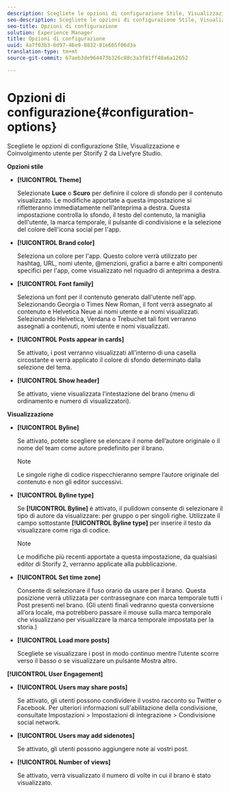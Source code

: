 ```yaml
---
description: Scegliete le opzioni di configurazione Stile, Visualizzazione e Coinvolgimento utente per Storify 2 da Livefyre Studio.
seo-description: Scegliete le opzioni di configurazione Stile, Visualizzazione e Coinvolgimento utente per Storify 2 da Livefyre Studio.
seo-title: Opzioni di configurazione
solution: Experience Manager
title: Opzioni di configurazione
uuid: 4a7f03b3-6d97-46e9-8832-81e665f06d3a
translation-type: tm+mt
source-git-commit: 67aeb3de964473b326c88c3a3f81ff48a6a12652

---
```



# Opzioni di configurazione{#configuration-options}

Scegliete le opzioni di configurazione Stile, Visualizzazione e Coinvolgimento utente per Storify 2 da Livefyre Studio.

**Opzioni stile**

* **[!UICONTROL Theme]**

   Selezionate **Luce** o **Scuro** per definire il colore di sfondo per il contenuto visualizzato. Le modifiche apportate a questa impostazione si rifletteranno immediatamente nell’anteprima a destra. Questa impostazione controlla lo sfondo, il testo del contenuto, la maniglia dell'utente, la marca temporale, il pulsante di condivisione e la selezione del colore dell'icona social per l'app.

* **[!UICONTROL Brand color]**

   Seleziona un colore per l'app. Questo colore verrà utilizzato per hashtag, URL, nomi utente, @menzioni, grafici a barre e altri componenti specifici per l'app, come visualizzato nel riquadro di anteprima a destra.

* **[!UICONTROL Font family]**

   Seleziona un font per il contenuto generato dall'utente nell'app. Selezionando Georgia o Times New Roman, il font verrà assegnato al contenuto e Helvetica Neue ai nomi utente e ai nomi visualizzati. Selezionando Helvetica, Verdana o Trebuchet tali font verranno assegnati a contenuti, nomi utente e nomi visualizzati.

* **[!UICONTROL Posts appear in cards]**

   Se attivato, i post verranno visualizzati all'interno di una casella circostante e verrà applicato il colore di sfondo determinato dalla selezione del tema.

* **[!UICONTROL Show header]**

   Se attivato, viene visualizzata l’intestazione del brano (menu di ordinamento e numero di visualizzatori).

**Visualizzazione**

* **[!UICONTROL Byline]**

   Se attivato, potete scegliere se elencare il nome dell’autore originale o il nome del team come autore predefinito per il brano.

   >[!NOTE]
   >
   >Le singole righe di codice rispecchieranno sempre l’autore originale del contenuto e non gli editor successivi.

* **[!UICONTROL Byline type]**

   Se **[!UICONTROL Byline]** è attivato, il pulldown consente di selezionare il tipo di autore da visualizzare: per gruppo o per singoli righe. Utilizzate il campo sottostante **[!UICONTROL Byline type]** per inserire il testo da visualizzare come riga di codice.

   >[!NOTE]
   >
   >Le modifiche più recenti apportate a questa impostazione, da qualsiasi editor di Storify 2, verranno applicate alla pubblicazione.

* **[!UICONTROL Set time zone]**

   Consente di selezionare il fuso orario da usare per il brano. Questa posizione verrà utilizzata per contrassegnare con marca temporale tutti i Post presenti nel brano. (Gli utenti finali vedranno questa conversione all’ora locale, ma potrebbero passare il mouse sulla marca temporale che visualizzano per visualizzare la marca temporale impostata per la storia.)

* **[!UICONTROL Load more posts]**

   Scegliete se visualizzare i post in modo continuo mentre l’utente scorre verso il basso o se visualizzare un pulsante Mostra altro.

**[!UICONTROL User Engagement]**

* **[!UICONTROL Users may share posts]**

   Se attivato, gli utenti possono condividere il vostro racconto su Twitter o Facebook. Per ulteriori informazioni sull'abilitazione della condivisione, consultate Impostazioni &gt; Impostazioni di integrazione &gt; Condivisione social network.

* **[!UICONTROL Users may add sidenotes]**

   Se attivato, gli utenti possono aggiungere note ai vostri post.

* **[!UICONTROL Number of views]**

   Se attivato, verrà visualizzato il numero di volte in cui il brano è stato visualizzato.

